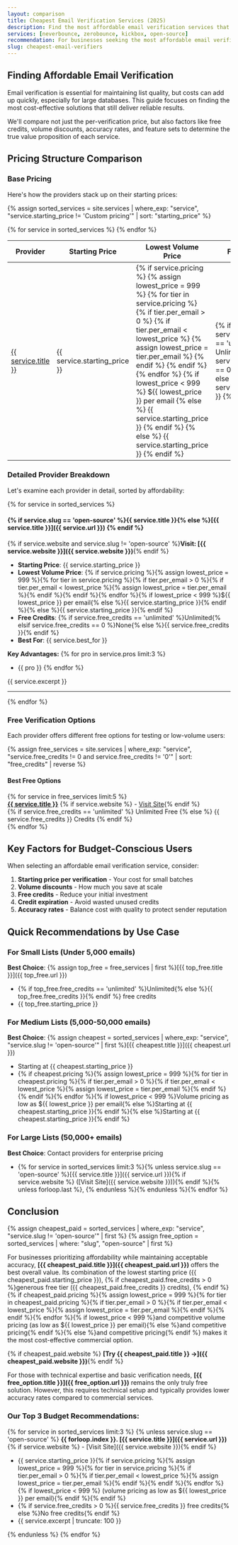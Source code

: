 ```yaml
---
layout: comparison
title: Cheapest Email Verification Services (2025)
description: Find the most affordable email verification services that still deliver reliable results, comparing pricing plans, free options, and value for money.
services: [neverbounce, zerobounce, kickbox, open-source]
recommendation: For businesses seeking the most affordable email verification solution that still delivers reliable results, NeverBounce offers the best combination of low pricing and acceptable accuracy. Starting at just $0.003 per verification with a generous free tier of 1,000 credits, it provides the most value for budget-conscious users. If you have technical resources and are willing to accept lower accuracy, open source options can provide completely free verification with the trade-off of more setup work and generally less reliable results.
slug: cheapest-email-verifiers
---
```


## Finding Affordable Email Verification

Email verification is essential for maintaining list quality, but costs can add up quickly, especially for large databases. This guide focuses on finding the most cost-effective solutions that still deliver reliable results.

We'll compare not just the per-verification price, but also factors like free credits, volume discounts, accuracy rates, and feature sets to determine the true value proposition of each service.

## Pricing Structure Comparison

### Base Pricing

Here's how the providers stack up on their starting prices:

{% assign sorted_services = site.services | where_exp: "service", "service.starting_price != 'Custom pricing'" | sort: "starting_price" %}

<div class="overflow-x-auto">
<table class="min-w-full bg-white border border-gray-300">
<thead class="bg-gray-50">
<tr>
<th class="px-6 py-3 text-left text-xs font-medium text-gray-500 uppercase tracking-wider">Provider</th>
<th class="px-6 py-3 text-left text-xs font-medium text-gray-500 uppercase tracking-wider">Starting Price</th>
<th class="px-6 py-3 text-left text-xs font-medium text-gray-500 uppercase tracking-wider">Lowest Volume Price</th>
<th class="px-6 py-3 text-left text-xs font-medium text-gray-500 uppercase tracking-wider">Free Credits</th>
</tr>
</thead>
<tbody class="bg-white divide-y divide-gray-200">
{% for service in sorted_services %}
<tr>
<td class="px-6 py-4 whitespace-nowrap">
<a href="{{ service.url }}" class="text-blue-600 hover:text-blue-800 font-medium">{{ service.title }}</a>
</td>
<td class="px-6 py-4 whitespace-nowrap text-sm text-gray-900">{{ service.starting_price }}</td>
<td class="px-6 py-4 whitespace-nowrap text-sm text-gray-900">
{% if service.pricing %}
{% assign lowest_price = 999 %}
{% for tier in service.pricing %}
{% if tier.per_email > 0 %}
{% if tier.per_email < lowest_price %}
{% assign lowest_price = tier.per_email %}
{% endif %}
{% endif %}
{% endfor %}
{% if lowest_price < 999 %}
${{ lowest_price }} per email
{% else %}
{{ service.starting_price }}
{% endif %}
{% else %}
{{ service.starting_price }}
{% endif %}
</td>
<td class="px-6 py-4 whitespace-nowrap text-sm text-gray-900">
{% if service.free_credits == 'unlimited' %}
Unlimited
{% elsif service.free_credits == 0 %}
None
{% else %}
{{ service.free_credits }}
{% endif %}
</td>
</tr>
{% endfor %}
</tbody>
</table>
</div>

### Detailed Provider Breakdown

Let's examine each provider in detail, sorted by affordability:

{% for service in sorted_services %}

#### {% if service.slug == 'open-source' %}{{ service.title }}{% else %}[{{ service.title }}]({{ service.url }}) {% endif %}
{% if service.website and service.slug != 'open-source' %}**Visit: [{{ service.website }}]({{ service.website }})**{% endif %}

- **Starting Price**: {{ service.starting_price }}
- **Lowest Volume Price**: {% if service.pricing %}{% assign lowest_price = 999 %}{% for tier in service.pricing %}{% if tier.per_email > 0 %}{% if tier.per_email < lowest_price %}{% assign lowest_price = tier.per_email %}{% endif %}{% endif %}{% endfor %}{% if lowest_price < 999 %}${{ lowest_price }} per email{% else %}{{ service.starting_price }}{% endif %}{% else %}{{ service.starting_price }}{% endif %}
- **Free Credits**: {% if service.free_credits == 'unlimited' %}Unlimited{% elsif service.free_credits == 0 %}None{% else %}{{ service.free_credits }}{% endif %}
- **Best For**: {{ service.best_for }}

**Key Advantages:**
{% for pro in service.pros limit:3 %}
- {{ pro }}
{% endfor %}

{{ service.excerpt }}

---
{% endfor %}

### Free Verification Options

Each provider offers different free options for testing or low-volume users:

{% assign free_services = site.services | where_exp: "service", "service.free_credits != 0 and service.free_credits != '0'" | sort: "free_credits" | reverse %}

<div class="bg-green-50 border border-green-200 rounded-lg p-6 mb-8">
<h4 class="text-lg font-semibold text-green-800 mb-4">Best Free Options</h4>
{% for service in free_services limit:5 %}
<div class="flex justify-between items-center py-2 {% unless forloop.last %}border-b border-green-200{% endunless %}">
<div>
<strong><a href="{{ service.url }}" class="text-green-700 hover:text-green-900">{{ service.title }}</a></strong>
{% if service.website %} - <a href="{{ service.website }}" class="text-sm text-green-600 hover:underline" data-track="true">Visit Site</a>{% endif %}
</div>
<div class="text-green-700 font-medium">
{% if service.free_credits == 'unlimited' %}
Unlimited Free
{% else %}
{{ service.free_credits }} Credits
{% endif %}
</div>
</div>
{% endfor %}
</div>

## Key Factors for Budget-Conscious Users

When selecting an affordable email verification service, consider:

1. **Starting price per verification** - Your cost for small batches
2. **Volume discounts** - How much you save at scale
3. **Free credits** - Reduce your initial investment
4. **Credit expiration** - Avoid wasted unused credits
5. **Accuracy rates** - Balance cost with quality to protect sender reputation

## Quick Recommendations by Use Case

### For Small Lists (Under 5,000 emails)
**Best Choice**: {% assign top_free = free_services | first %}[{{ top_free.title }}]({{ top_free.url }})
- {% if top_free.free_credits == 'unlimited' %}Unlimited{% else %}{{ top_free.free_credits }}{% endif %} free credits
- {{ top_free.starting_price }}

### For Medium Lists (5,000-50,000 emails)
**Best Choice**: {% assign cheapest = sorted_services | where_exp: "service", "service.slug != 'open-source'" | first %}[{{ cheapest.title }}]({{ cheapest.url }})
- Starting at {{ cheapest.starting_price }}
- {% if cheapest.pricing %}{% assign lowest_price = 999 %}{% for tier in cheapest.pricing %}{% if tier.per_email > 0 %}{% if tier.per_email < lowest_price %}{% assign lowest_price = tier.per_email %}{% endif %}{% endif %}{% endfor %}{% if lowest_price < 999 %}Volume pricing as low as ${{ lowest_price }} per email{% else %}Starting at {{ cheapest.starting_price }}{% endif %}{% else %}Starting at {{ cheapest.starting_price }}{% endif %}

### For Large Lists (50,000+ emails)
**Best Choice**: Contact providers for enterprise pricing
- {% for service in sorted_services limit:3 %}{% unless service.slug == 'open-source' %}[{{ service.title }}]({{ service.url }}){% if service.website %} ([Visit Site]({{ service.website }})){% endif %}{% unless forloop.last %}, {% endunless %}{% endunless %}{% endfor %}

## Conclusion

{% assign cheapest_paid = sorted_services | where_exp: "service", "service.slug != 'open-source'" | first %}
{% assign free_option = sorted_services | where: "slug", "open-source" | first %}

For businesses prioritizing affordability while maintaining acceptable accuracy, **[{{ cheapest_paid.title }}]({{ cheapest_paid.url }})** offers the best overall value. Its combination of the lowest starting price ({{ cheapest_paid.starting_price }}), {% if cheapest_paid.free_credits > 0 %}generous free tier ({{ cheapest_paid.free_credits }} credits), {% endif %}{% if cheapest_paid.pricing %}{% assign lowest_price = 999 %}{% for tier in cheapest_paid.pricing %}{% if tier.per_email > 0 %}{% if tier.per_email < lowest_price %}{% assign lowest_price = tier.per_email %}{% endif %}{% endif %}{% endfor %}{% if lowest_price < 999 %}and competitive volume pricing (as low as ${{ lowest_price }} per email){% else %}and competitive pricing{% endif %}{% else %}and competitive pricing{% endif %} makes it the most cost-effective commercial option.

{% if cheapest_paid.website %}
**[Try {{ cheapest_paid.title }} →]({{ cheapest_paid.website }})**{% endif %}

For those with technical expertise and basic verification needs, **[{{ free_option.title }}]({{ free_option.url }})** remains the only truly free solution. However, this requires technical setup and typically provides lower accuracy rates compared to commercial services.

### Our Top 3 Budget Recommendations:

{% for service in sorted_services limit:3 %}
{% unless service.slug == 'open-source' %}
**{{ forloop.index }}. [{{ service.title }}]({{ service.url }})**{% if service.website %} - [Visit Site]({{ service.website }}){% endif %}
- {{ service.starting_price }}{% if service.pricing %}{% assign lowest_price = 999 %}{% for tier in service.pricing %}{% if tier.per_email > 0 %}{% if tier.per_email < lowest_price %}{% assign lowest_price = tier.per_email %}{% endif %}{% endif %}{% endfor %}{% if lowest_price < 999 %} (volume pricing as low as ${{ lowest_price }} per email){% endif %}{% endif %}
- {% if service.free_credits > 0 %}{{ service.free_credits }} free credits{% else %}No free credits{% endif %}
- {{ service.excerpt | truncate: 100 }}

{% endunless %}
{% endfor %}